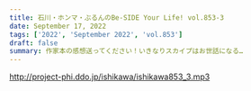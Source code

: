 ```yaml
---
title: 石川・ホンマ・ぶるんのBe-SIDE Your Life! vol.853-3
date: September 17, 2022
tags: ['2022', 'September 2022', 'vol.853']
draft: false
summary: 作家本の感想送ってください！いきなりスカイプはお世話になる…
---
```


http://project-phi.ddo.jp/ishikawa/ishikawa853_3.mp3